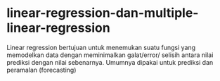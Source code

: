 # linear-regression-dan-multiple-linear-regression
Linear regression bertujuan untuk menemukan suatu fungsi yang memodelkan data  dengan meminimalkan galat/error/ selisih antara nilai prediksi dengan nilai sebenarnya. Umumnya dipakai untuk prediksi dan peramalan (forecasting)
